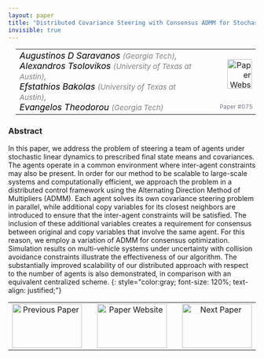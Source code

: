 ```yaml
---
layout: paper
title: "Distributed Covariance Steering with Consensus ADMM for Stochastic Multi-Agent Systems"
invisible: true
---
```

<table width = "95%" style="padding-left: 15px; margin-left: auto; margin-right: 10px;">
<tr><td style = "vertical-align: top; padding-right: 25px;" rowspan="2">
<span style="color:black; font-size: 110%;"><i>
Augustinos D Saravanos <span style="color:gray; font-size: 85%">(Georgia Tech)</span><span style="color:gray; font-size: 100%">,</span><br>  Alexandros Tsolovikos <span style="color:gray; font-size: 85%">(University of Texas at Austin)</span><span style="color:gray; font-size: 100%">,</span><br>  Efstathios Bakolas <span style="color:gray; font-size: 85%">(University of Texas at Austin)</span><span style="color:gray; font-size: 100%">,</span><br>  Evangelos Theodorou <span style="color:gray; font-size: 85%">(Georgia Tech)</span>
</i></span>
</td>
<td style="text-align: right;"><a href="http://www.roboticsproceedings.org/rss17/p075.pdf"><img src="{{ site.baseurl }}/images/paper_link.png" alt="Paper Website" width = "50"  height = "60"/></a><br>     </td>
</tr>
<tr>
<td style="color:#777789; text-align:right; font-size: 75%; margin-right:10px;">Paper&nbsp;#075</td>
</tr>
</table>


### Abstract
In this paper, we address the problem of steering a team of agents under stochastic linear dynamics to prescribed final state means and covariances. The agents operate in a common environment where inter-agent constraints may also be present. In order for our method to be scalable to large-scale systems and computationally efficient, we approach the problem in a distributed control framework using the Alternating Direction Method of Multipliers (ADMM). Each agent solves its own covariance steering problem in parallel, while additional copy variables for its closest neighbors are introduced to ensure that the inter-agent constraints will be satisfied. The inclusion of these additional variables creates a requirement for consensus between original and copy variables that involve the same agent. For this reason, we employ a variation of ADMM for consensus optimization. Simulation results on multi-vehicle systems under uncertainty with collision avoidance constraints illustrate the effectiveness of our algorithm. The substantially improved scalability of our distributed approach with respect to the number of agents is also demonstrated, in comparison with an equivalent centralized scheme.
{: style="color:gray; font-size: 120%; text-align: justified;"}



<table width="100%">
 <tr>
    <td style="width: 30%; text-align: center;"><a href="{{ site.baseurl }}/program/papers/074/">
<img src="{{ site.baseurl }}/images/previous_icon.png"
       alt="Previous Paper" width = "142"  height = "90"/> 
</a> </td>
<td style="text-align: center;"><a href="{{ site.baseurl }}/program/papers">
<img src="{{ site.baseurl }}/images/overview_icon.png"
       alt="Paper Website" width = "142"  height = "90"/> 
</a> </td>
    <td style="width: 30%; text-align: center;"><a href="{{ site.baseurl }}/program/papers/076/">
    <img src="{{ site.baseurl }}/images/next_icon.png"
        alt="Next Paper" width = "142"  height = "90"/>
    </a></td>
</tr>
</table>